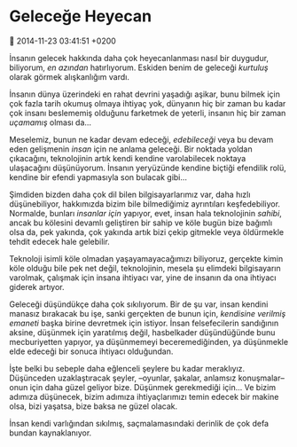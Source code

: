 Geleceğe Heyecan
================

:date: 2014-11-23 03:41:51 +0200

İnsanın gelecek hakkında daha çok heyecanlanması nasıl bir duygudur,
biliyorum, *en azından* hatırlıyorum. Eskiden benim de geleceği
*kurtuluş* olarak görmek alışkanlığım vardı.

İnsanın dünya üzerindeki en rahat devrini yaşadığı aşikar, bunu bilmek
için çok fazla tarih okumuş olmaya ihtiyaç yok, dünyanın hiç bir zaman
bu kadar çok insanı beslememiş olduğunu farketmek de yeterli, insanın
hiç bir zaman *uçamamış* olması da…

Meselemiz, bunun ne kadar devam edeceği, *edebileceği* veya bu devam
eden gelişmenin *insan* için ne anlama geleceği. Bir noktada yoldan
çıkacağını, teknolojinin artık kendi kendine varolabilecek noktaya
ulaşacağını düşünüyorum. İnsanın yeryüzünde kendine biçtiği efendilik
rolü, kendine bir efendi yapmasıyla son bulacak gibi…

Şimdiden bizden daha çok dil bilen bilgisayarlarımız var, daha hızlı
düşünebiliyor, hakkımızda bizim bile bilmediğimiz ayrıntıları
keşfedebiliyor. Normalde, bunları *insanlar için* yapıyor, evet, insan
hala teknolojinin *sahibi*, ancak bu kölesini devamlı geliştiren bir
sahip ve köle bugün bize bağımlı olsa da, pek yakında, çok yakında artık
bizi çekip gitmekle veya öldürmekle tehdit edecek hale gelebilir.

Teknoloji isimli köle olmadan yaşayamayacağımızı biliyoruz, gerçekte
kimin köle olduğu bile pek net değil, teknolojinin, mesela şu elimdeki
bilgisayarın varolmak, çalışmak için insana ihtiyacı var, yine de
insanın da ona ihtiyacı giderek artıyor.

Geleceği düşündükçe daha çok sıkılıyorum. Bir de şu var, insan kendini
manasız bırakacak bu işe, sanki gerçekten de bunun için, *kendisine
verilmiş emaneti* başka birine devretmek için istiyor. İnsan
felsefecilerin sandığının aksine, düşünmek için yaratılmış değil,
hasbelkader düşündüğünde bunu mecburiyetten yapıyor, ya düşünmemeyi
beceremediğinden, ya düşünmekle elde edeceği bir sonuca ihtiyacı
olduğundan.

İşte belki bu sebeple daha eğlenceli şeylere bu kadar meraklıyız.
Düşünceden uzaklaştıracak şeyler, –oyunlar, şakalar, anlamsız
konuşmalar– onun için daha güzel geliyor bize. Düşünmek gerekmediği
için… Ve bizim adımıza düşünecek, bizim adımıza ihtiyaçlarımızı temin
edecek bir makine olsa, bizi yaşatsa, bize baksa ne güzel olacak.

İnsan kendi varlığından sıkılmış, saçmalamasındaki derinlik de çok defa
bundan kaynaklanıyor.
